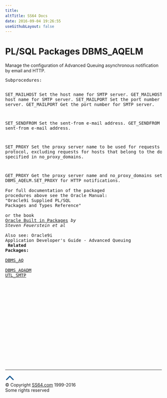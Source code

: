 ```yaml
---
title:
altTitle: SS64 Docs
date: 2016-09-04 19:26:55
useGithubLayout: false
---
```

<!-- #BeginLibraryItem "/Library/head_orapack.lbi" --><!-- #EndLibraryItem --><h1>PL/SQL Packages DBMS_AQELM</h1> 
<p> Manage the configuration of Advanced Queuing asynchronous notification 
  by email and HTTP.</p>
<pre>Subprocedures:

SET_MAILHOST  Set the host name for SMTP server. 
GET_MAILHOST  Get the host name for SMTP server. 
SET_MAILPORT  Set the port number for SMTP server. 
GET_MAILPORT  Get the port number for SMTP server. 

SET_SENDFROM  Set the sent-from e-mail address. 
GET_SENDFROM  Get the sent-from e-mail address. 

SET_PROXY     Set the proxy server name to be used for requests
              of HTTP protocol, excluding requests for hosts that
              belong to the domain specified in no_proxy_domains. 

GET_PROXY     Get the proxy server name and no_proxy_domains
              set by DBMS_AQELM.SET_PROXY for HTTP notifications.
<span class="body"><b><br></b>For full documentation of the packaged procedures above see the Oracle Manual:<br>"Oracle9i Supplied PL/SQL Packages and Types Reference"<b><br><br></b>or the book <a href="../links/orasqllinks.html">Oracle Built in Packages</a> <i>by Steven Feuerstein et al</i><b></b><b><br><br></b>Also see: Oracle9i Application Developer's Guide - Advanced Queuing <b><br>
Related Packages:<br></b><br><a href="DBMS_AQ.html">DBMS_AQ</a> <br><a href="DBMS_AQADM.html">DBMS_AQADM</a><br><a href="UTL_SMTP.html">UTL_SMTP</a></span></pre><!-- #BeginLibraryItem "/Library/foot_ora.lbi" --><p><script async="" src="//pagead2.googlesyndication.com/pagead/js/adsbygoogle.js"></script>
<!-- oracle-footer -->
<ins class="adsbygoogle" style="display:inline-block;width:300px;height:250px" data-ad-client="ca-pub-6140977852749469" data-ad-slot="4275490898"></ins>
<script>
(adsbygoogle = window.adsbygoogle || []).push({});
</script></p>
<hr>
<div id="bl" class="footer"><a href="#"><img src="../images/top.png" width="30" height="22" alt="Back to the Top"></a></div>
<div id="br" class="footer, tagline">© Copyright <a href="http://ss64.com/">SS64.com</a> 1999-2016<br>
Some rights reserved</div><!-- #EndLibraryItem -->

